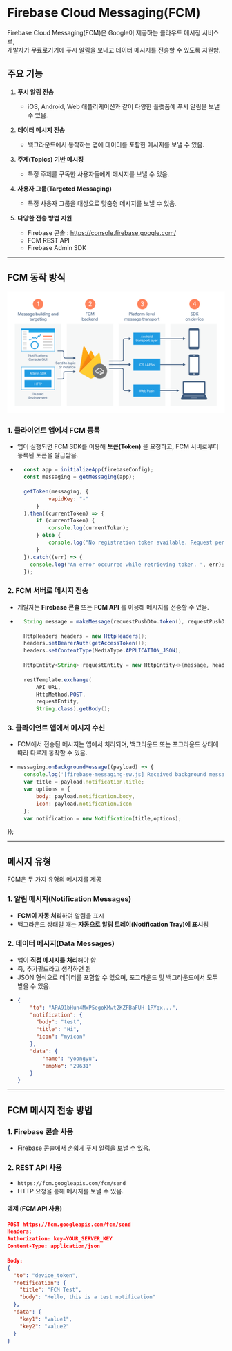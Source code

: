 # Firebase Cloud Messaging(FCM)

Firebase Cloud Messaging(FCM)은 Google이 제공하는 클라우드 메시징 서비스로,  
개발자가 무료로기기에 푸시 알림을 보내고 데이터 메시지를 전송할 수 있도록 지원함.

## 주요 기능
1. **푸시 알림 전송**
    - iOS, Android, Web 애플리케이션과 같이 다양한 플랫폼에 푸시 알림을 보낼 수 있음.


2. **데이터 메시지 전송**
    - 백그라운드에서 동작하는 앱에 데이터를 포함한 메시지를 보낼 수 있음.


3. **주제(Topics) 기반 메시징**
    - 특정 주제를 구독한 사용자들에게 메시지를 보낼 수 있음.


4. **사용자 그룹(Targeted Messaging)**
    - 특정 사용자 그룹을 대상으로 맞춤형 메시지를 보낼 수 있음.
   

5. **다양한 전송 방법 지원**
    - Firebase 콘솔 : https://console.firebase.google.com/
    - FCM REST API
    - Firebase Admin SDK

---

## FCM 동작 방식
![img.png](img.png)
### 1. 클라이언트 앱에서 FCM 등록
- 앱이 실행되면 FCM SDK를 이용해 **토큰(Token)** 을 요청하고, FCM 서버로부터 등록된 토큰을 발급받음.
- ```javascript
    const app = initializeApp(firebaseConfig);
    const messaging = getMessaging(app);

    getToken(messaging, {
            vapidKey: "-"
        }
    ).then((currentToken) => {
        if (currentToken) {
            console.log(currentToken);
        } else {
            console.log("No registration token available. Request permission to generate one.");
        }
    }).catch((err) => {
      console.log("An error occurred while retrieving token. ", err);
    });

### 2. FCM 서버로 메시지 전송
- 개발자는 **Firebase 콘솔** 또는 **FCM API** 를 이용해 메시지를 전송할 수 있음.
- ```java
    String message = makeMessage(requestPushDto.token(), requestPushDto.title(), requestPushDto.body());

    HttpHeaders headers = new HttpHeaders();
    headers.setBearerAuth(getAccessToken());
    headers.setContentType(MediaType.APPLICATION_JSON);

    HttpEntity<String> requestEntity = new HttpEntity<>(message, headers);

    restTemplate.exchange(
        API_URL,
        HttpMethod.POST,
        requestEntity,
        String.class).getBody();    


### 3. 클라이언트 앱에서 메시지 수신
- FCM에서 전송된 메시지는 앱에서 처리되며, 백그라운드 또는 포그라운드 상태에 따라 다르게 동작할 수 있음.
- ```javascript
  messaging.onBackgroundMessage((payload) => {
    console.log('[firebase-messaging-sw.js] Received background message ', payload);
    var title = payload.notification.title;
    var options = {
        body: payload.notification.body,
        icon: payload.notification.icon
    };
    var notification = new Notification(title,options);
});

---

## 메시지 유형
FCM은 두 가지 유형의 메시지를 제공

### 1. 알림 메시지(Notification Messages)
- **FCM이 자동 처리**하여 알림을 표시
- 백그라운드 상태일 때는 **자동으로 알림 트레이(Notification Tray)에 표시**됨

### 2. 데이터 메시지(Data Messages)
- 앱이 **직접 메시지를 처리**해야 함
- 즉, 추가필드라고 생각하면 됨
- JSON 형식으로 데이터를 포함할 수 있으며, 포그라운드 및 백그라운드에서 모두 받을 수 있음.
- ```json
  {
      "to": "APA91bHun4MxP5egoKMwt2KZFBaFUH-1RYqx...",
      "notification": {
        "body": "test",
        "title": "Hi",
        "icon": "myicon"
      },
      "data": {
          "name": "yoongyu",
          "empNo": "29631"
      }
  }


---

## FCM 메시지 전송 방법
### 1. Firebase 콘솔 사용
- Firebase 콘솔에서 손쉽게 푸시 알림을 보낼 수 있음.

### 2. REST API 사용
- `https://fcm.googleapis.com/fcm/send`
- HTTP 요청을 통해 메시지를 보낼 수 있음.

#### 예제 (FCM API 사용)
```json
POST https://fcm.googleapis.com/fcm/send
Headers:
Authorization: key=YOUR_SERVER_KEY
Content-Type: application/json

Body:
{
  "to": "device_token",
  "notification": {
    "title": "FCM Test",
    "body": "Hello, this is a test notification"
  },
  "data": {
    "key1": "value1",
    "key2": "value2"
  }
}
